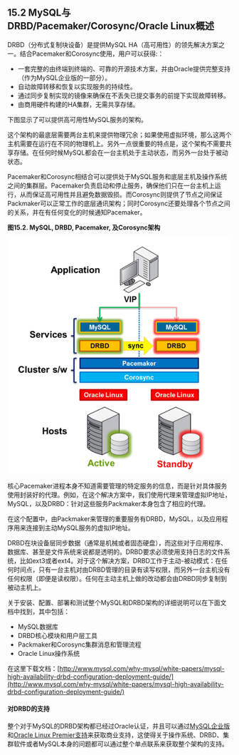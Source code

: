 ## 15.2 MySQL与DRBD/Pacemaker/Corosync/Oracle Linux概述

DRBD（分布式复制块设备）是提供MySQL HA（高可用性）的领先解决方案之一。结合Pacemaker和Corosync使用，用户可以获得:：

* 一套完整的由终端到终端的、可靠的开源技术方案，并由Oracle提供完整支持（作为MySQL企业版的一部分）。
* 自动故障转移和恢复以实现服务的持续性。
* 通过同步复制实现的镜像来确保在不丢失已提交事务的前提下实现故障转移。
* 由商用硬件构建的HA集群，无需共享存储。

下图显示了可以提供高可用性MySQL服务的架构。

这个架构的最底层需要两台主机来提供物理冗余；如果使用虚拟环境，那么这两个主机需要在运行在不同的物理机上。另外一点很重要的特点是，这个架构不需要共享存储。在任何时候MySQL都会在一台主机处于主动状态，而另外一台处于被动状态。

Pacemaker和Corosync相结合可以提供处于MySQL服务和底层主机及操作系统之间的集群层。Pacemaker负责启动和停止服务，确保他们只在一台主机上运行，从而保证高可用性并且避免数据毁损。而Corosync则提供了节点之间保证Packmaker可以正常工作的底层通讯架构；同时Corosync还要处理各个节点之间的关系，并在有任何变化的时候通知Pacemaker。

**图15.2. MySQL, DRBD, Pacemaker, 及Corosync架构**

![](../images/Figure_15.02_MySQL_DRBD_Pacemaker_and_Corosync_Stack.png)

核心Pacemaker进程本身不知道需要管理的特定服务的信息，而是针对具体服务使用封装好的代理。例如，在这个解决方案中，我们使用代理来管理虚拟IP地址，MySQL，以及DRBD：针对这些服务Packmaker本身包含了相应的代理。

在这个配置中，由Packmaker来管理的重要服务有DRBD，MySQL，以及应用程序用来连接到主动MySQL服务的虚拟IP地址。

DRBD在块设备层同步数据（通常是机械或者固态硬盘），而这些对于应用程序、数据库、甚至是文件系统来说都是透明的。DRBD要求必须使用支持日志的文件系统，比如ext3或者ext4。对于这个解决方案，DRBD工作于主动-被动模式：在任何时间点，只有一台主机对由DRBD管理的目录有读写权限，而另外一台主机没有任何权限（即便是读权限）。任何在主动主机上做的改动都会由DRBD同步复制到被动主机上。

关于安装、配置、部署和测试整个MySQL和DRBD架构的详细说明可以在下面文档中找到，其中包括：

* MySQL数据库
* DRBD核心模块和用户层工具
* Packmaker和Corosync集群消息和管理流程
* Oracle Linux操作系统

在这里下载文档：[http://www.mysql.com/why-mysql/white-papers/mysql-high-availability-drbd-configuration-deployment-guide/](http://www.mysql.com/why-mysql/white-papers/mysql-high-availability-drbd-configuration-deployment-guide/)

#### 对DRBD的支持

整个对于MySQL的DRBD架构都已经过Oracle认证，并且可以通过[MySQL企业版](http://www.mysql.com/products/enterprise/)和[Oracle Linux Premier支持](http://www.oracle.com/us/technologies/linux/support/overview/index.html)来获取商业支持，这使得关于操作系统、DRBD、集群软件或者MySQL本身的问题都可以通过整个单点联系来获取整个架构的支持。
